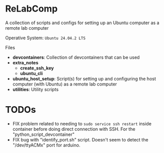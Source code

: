 # ReLabComp

A collection of scripts and configs for setting up an Ubuntu computer as a remote lab computer

Operative System: `Ubuntu 24.04.2 LTS`



Files

- **devcontainers**: Collection of devcontainers that can be used
- **extra_notes**
    - **create_ssh_key**
    - **ubuntu_cli**
- **ubuntu_host_setup**: Script(s) for setting up and configuring the host computer (with Ubuntu) as a remote lab computer
- **utilities**: Utility scripts


# TODOs

- FIX problem related to needing to `sudo service ssh restart` inside container before doing direct connection with SSH. For the "python_script_devcontainer"
- FIX bug with "identify_port.sh" script. Doesn't seem to detect the "/dev/ttyACMx" port for arduino.

